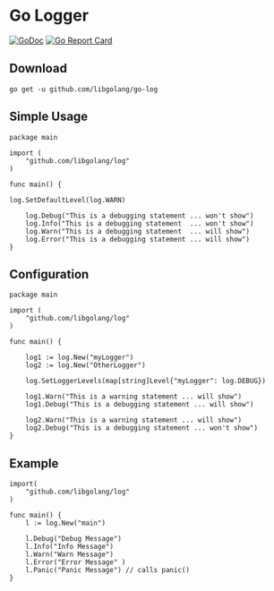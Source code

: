 # Go Logger

[![GoDoc](https://godoc.org/github.com/libgolang/log?status.svg)](https://godoc.org/github.com/libgolang/log)
[![Go Report Card](https://goreportcard.com/badge/github.com/libgolang/log)](https://goreportcard.com/report/github.com/libgolang/log)



## Download

    go get -u github.com/libgolang/go-log


## Simple Usage

    package main
    
    import (
    	"github.com/libgolang/log"
    )
    
    func main() {
	
	log.SetDefaultLevel(log.WARN)
	
    	log.Debug("This is a debugging statement ... won't show")
    	log.Info("This is a debugging statement  ... won't show")
    	log.Warn("This is a debugging statement  ... will show")
    	log.Error("This is a debugging statement ... will show")
    }


## Configuration


    package main
    
    import (
    	"github.com/libgolang/log"
    )
    
    func main() {
    
    	log1 := log.New("myLogger")
    	log2 := log.New("OtherLogger")
    
    	log.SetLoggerLevels(map[string]Level{"myLogger": log.DEBUG})
    
    	log1.Warn("This is a warning statement ... will show")
    	log1.Debug("This is a debugging statement ... will show")
    
    	log2.Warn("This is a warning statement ... will show")
    	log2.Debug("This is a debugging statement ... won't show")
    }



## Example

    import(
        "github.com/libgolang/log"
    ) 
     
    func main() {
        l := log.New("main")

        l.Debug("Debug Message")
        l.Info("Info Message")
        l.Warn("Warn Message")
        l.Error("Error Message" )
        l.Panic("Panic Message") // calls panic()
    }


		   
